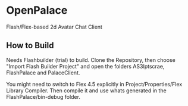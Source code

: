 OpenPalace
==========

Flash/Flex-based 2d Avatar Chat Client

How to Build
------------

Needs Flashbuilder (trial) to build.
Clone the Repository, then choose "Import Flash Builder Project" and open the folders AS3Iptscrae, FlashPalace and PalaceClient.

You might need to switch to Flex 4.5 explicitly in Project/Properties/Flex Library Compiler. Then compile it and use whats generated in the FlashPalace/bin-debug folder.
